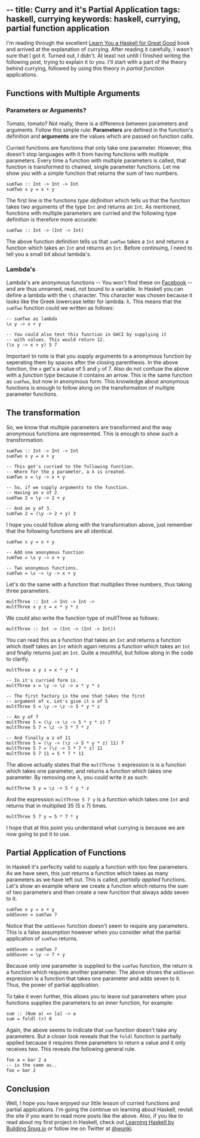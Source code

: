 --
title: Curry and it's Partial Application
tags: haskell, currying
keywords: haskell, currying, partial function application
--

I'm reading through the excellent [Learn You a Haskell for Great Good] book and arrived at the explanation of currying. After reading it carefully, I wasn't sure that I got it. Turned out, I didn't. At least not untill I finished writing the following post, trying to explain it to you. I'll start with a part of the theory behind currying, followed by using this theory in _partial function_ applications.

[Learn You a Haskell for Great Good]: http://www.amazon.com/dp/1593272839/?tag=wunki-20

## Functions with Multiple Arguments
<section class="information">

### Parameters or Arguments?

Tomato, tomato? Not really, there is a difference between parameters and arguments. Follow this simple rule: **Parameters** are defined in the function's definition and **arguments** are the values which are passed on function calls. </section>
Curried functions are functions that only take one parameter. However, this doesn't stop languages with it from having functions with multiple parameters. Every time a function with multiple parameters is called, that function is transformed to chained, single parameter functions. Let me show you with a simple function that returns the sum of two numbers.

~~~ {.haskell}
sumTwo :: Int -> Int -> Int
sumTwo x y = x + y
~~~

The first line is the functions _type definition_ which tells us that the function takes two arguments of the type ``Int`` and returns an ``Int``. As mentioned, functions with multiple parameters are curried and the following type definition is therefore more accurate:

~~~ {.haskell}
sumTwo :: Int -> (Int -> Int)
~~~

The above function definition tells us that ``sumTwo`` takes a ``Int`` and returns a function which takes an ``Int`` and returns an ``Int``. Before continuing, I need to tell you a small bit about lambda's.

### Lambda's

Lambda's are anonymous functions -- You won't find these on [Facebook] -- and are thus unnamed, read, not bound to a variable. In Haskell you can define a lambda with the ``\`` character. This character was chosen because it looks like the Greek lowercase letter for lambda: λ. This means that the ``sumTwo`` function could we written as follows:

~~~ {.haskell}
-- sumTwo as lambda
\x y -> x + y

-- You could also test this function in GHCI by supplying it
-- with values. This would return 12.
(\x y -> x + y) 5 7
~~~

[Facebook]: http://adrianshort.co.uk/2011/09/25/its-the-end-of-the-web-as-we-know-it/

Important to note is that you supply arguments to a anonymous function by seperating them by spaces after the closing parenthesis. In the above function, the ``x`` get's a value of 5 and ``y`` of 7. Also do not confuse the above with a _function type_ because it contains an arrow. This is the same function as ``sumTwo``, but now in anonymous form. This knowledge about anonymous functions is enough to follow along on the transformation of multiple parameter functions.

## The transformation

So, we know that multiple parameters are transformed and the way anonymous functions are represented. This is enough to show such a transformation.

~~~ {.haskell}
sumTwo :: Int -> Int -> Int
sumTwo x y = x + y

-- This get's curried to the following function.
-- Where for the y parameter, a λ is created.
sumTwo x = \y -> x + y

-- So, if we supply arguments to the function.
-- Having an x of 2.
sumTwo 2 = \y -> 2 + y

-- And an y of 3.
sumTwo 2 = (\y -> 2 + y) 3
~~~

I hope you could follow along with the transformation above, just remember that the following functions are all identical.

~~~ {.haskell}
sumTwo x y = x + y

-- Add one anonymous function
sumTwo = \x y -> x + y

-- Two anonymous functions.
sumTwo = \x -> \y -> x + y
~~~

Let's do the same with a function that multiplies three numbers, thus taking three parameters.

~~~ {.haskell}
multThree :: Int -> Int -> Int ->
multThree x y z = x * y * z
~~~

We could also write the function type of multThree as follows:

~~~ {.haskell}
multThree :: Int -> (Int -> (Int -> Int))
~~~

You can read this as a function that takes an ``Int`` and returns a function which itself takes an ``Int`` which again returns a function which takes an ``Int`` and finally returns just an ``Int``. Quite a mouthful, but follow along in the code to clarify.

~~~ {.haskell}
multThree x y z = x * y * z

-- In it's curried form is.
multThree x = \y -> \z -> x * y * z

-- The first factory is the one that takes the first
-- argument of x. Let's give it x of 5
multThree 5 = \y -> \z -> 5 * y * z

-- An y of 7
multThree 5 = (\y -> \z -> 5 * y * z) 7
multThree 5 7 = \z -> 5 * 7 * z

-- And finally a z of 11
multThree 5 = (\y -> (\z -> 5 * y * z) 11) 7
multThree 5 7 = (\z -> 5 * 7 * z) 11
multThree 5 7 11 = 5 * 7 * 11
~~~

The above actually states that the ``multThree 5`` expression is is a function which takes one parameter, and returns a function which takes one parameter. By removing one λ, you could write it as such:

~~~ {.haskell}
multThree 5 y = \z -> 5 * y * z
~~~

And the expression ``multThree 5 7 y`` is a function which takes one ``Int`` and returns that in multiplied 35 (5 x 7) times.

~~~ {.haskell}
multThree 5 7 y = 5 * 7 * y
~~~

I hope that at this point you understand what currying is because we are now going to put it to use.

## Partial Application of Functions

In Haskell it's perfectly valid to supply a function with too few parameters. As we have seen, this just returns a function which takes as many parameters as we have left out. This is called, _partially applied_ functions. Let's show an example where we create a function which returns the sum of two parameters and then create a new function that always adds seven to it.

~~~ {.haskell}
sumTwo x y = x + y
addSeven = sumTwo 7
~~~

Notice that the ``addSeven`` function doesn't seem to require any parameters. This is a false assumption however when you consider what the partial application of ``sumTwo`` returns.

~~~ {.haskell}
addSeven = sumTwo 7
addSeven = \y -> 7 + y
~~~

Because only one parameter is supplied to the ``sumTwo`` function, the return is a function which requires another parameter. The above shows the ``addSeven`` expression is a function that takes one parameter and adds seven to it. Thus, the power of partial application.

To take it even further, this allows you to leave out parameters when your functions supplies the parameters to an inner function, for example:

~~~ {.haskell}
sum :: (Num a) => [a] -> a
sum = foldl (+) 0
~~~

Again, the above seems to indicate that ``sum`` function doesn't take any parameters. But a closer look reveals that the ``foldl`` function is partially applied because it requires three parameters to return a value and it only receives two. This reveals the following general rule.

~~~ {.haskell}
foo a = bar 2 a
-- is the same as..
foo = bar 2
~~~

## Conclusion

Well, I hope you have enjoyed our little lesson of curried functions and partial applications. I'm going the continue on learning about Haskell, revisit the site if you want to read more posts like the above. Also, if you like to read about my first project in Haskell, check out [Learning Haskell by Building Snug.io] or follow me on Twitter at [@wunki].

[Learning Haskell by Building Snug.io]: /posts/2011-09-23-learning-haskell-by-building-snugio.html
[@wunki]: http://twitter.com/#!/wunki


